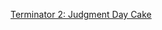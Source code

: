 ---
layout: post
wordpress_id: 1104
wordpress_url: http://noesbueno.com/archives/1104
date: '2011-04-21 14:00:47 -0500'
date_gmt: '2011-04-21 19:00:47 -0500'
body: |
  <p><a href="http://www.epicponyz.com/2011/04/terminator-2-judgment-day-cake.html">Terminator 2: Judgment Day Cake</a></p>
---